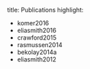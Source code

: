 title: Publications
highlight:
  - komer2016
  - eliasmith2016
  - crawford2015
  - rasmussen2014
  - bekolay2014a
  - eliasmith2012
